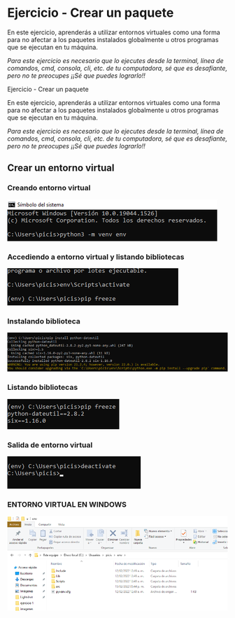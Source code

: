 # Ejercicio - Crear un paquete

En este ejercicio, aprenderás a utilizar entornos virtuales como una forma para no afectar a los paquetes instalados globalmente u otros programas que se ejecutan en tu máquina.

*Para este ejercicio es necesario que lo ejecutes desde la terminal, línea de comandos, cmd, consola, cli, etc. de tu computadora, sé que es desafíante, pero no te preocupes ¡¡Sé que puedes lograrlo!!*

Ejercicio - Crear un paquete

En este ejercicio, aprenderás a utilizar entornos virtuales como una forma para no afectar a los paquetes instalados globalmente u otros programas que se ejecutan en tu máquina.

*Para este ejercicio es necesario que lo ejecutes desde la terminal, línea de comandos, cmd, consola, cli, etc. de tu computadora, sé que es desafíante, pero no te preocupes ¡¡Sé que puedes lograrlo!!*

## Crear un entorno virtual

### Creando entorno virtual

![1644967594093.png](image/Kata2/1644967594093.png)

### Accediendo a entorno virtual y listando bibliotecas

![1644967708293.png](image/Kata2/1644967708293.png)

### Instalando biblioteca

![1644967783147.png](image/Kata2/1644967783147.png)

### Listando bibliotecas

![1644967846779.png](image/Kata2/1644967846779.png)

###  Salida de entorno virtual

![1644968154025.png](image/Kata2/1644968154025.png)

### ENTORNO VIRTUAL EN WINDOWS

![1644968871637.png](image/Kata2/1644968871637.png)
